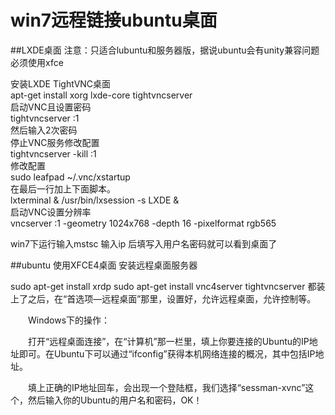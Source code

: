 # win7远程链接ubuntu桌面

##LXDE桌面 
注意：只适合lubuntu和服务器版，据说ubuntu会有unity兼容问题必须使用xfce

安装LXDE TightVNC桌面  
apt-get install xorg lxde-core tightvncserver  
启动VNC且设置密码  
tightvncserver :1  
然后输入2次密码  
停止VNC服务修改配置  
tightvncserver -kill :1  
修改配置  
sudo leafpad ~/.vnc/xstartup  
在最后一行加上下面脚本。  
lxterminal &
/usr/bin/lxsession -s LXDE &  
启动VNC设置分辨率  
vncserver :1 -geometry 1024x768 -depth 16 -pixelformat rgb565  

win7下运行输入mstsc
输入ip 后填写入用户名密码就可以看到桌面了

##ubuntu 使用XFCE4桌面
安装远程桌面服务器

sudo apt-get install xrdp 
sudo apt-get install vnc4server tightvncserver 
都装上了之后，在“首选项—远程桌面”那里，设置好，允许远程桌面，允许控制等。

　　Windows下的操作：

　　打开“远程桌面连接”，在“计算机”那一栏里，填上你要连接的Ubuntu的IP地址即可。在Ubuntu下可以通过“ifconfig”获得本机网络连接的概况，其中包括IP地址。

　　填上正确的IP地址回车，会出现一个登陆框，我们选择“sessman-xvnc”这个，然后输入你的Ubuntu的用户名和密码，OK！ 